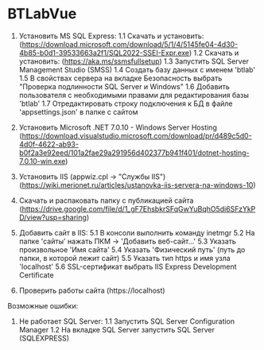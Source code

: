 # BTLabVue

1. Установить MS SQL Express:
	1.1 Скачать и установить: (https://download.microsoft.com/download/5/1/4/5145fe04-4d30-4b85-b0d1-39533663a2f1/SQL2022-SSEI-Expr.exe)
	1.2 Скачать и установить: (https://aka.ms/ssmsfullsetup)
	1.3 Запустить SQL Server Management Studio (SMSS)
	1.4 Создать базу данных с именем 'btlab'
	1.5 В свойствах сервера на вкладке Безопасность выбрать "Проверка подлинности SQL Server и Windows"
	1.6 Добавить пользователя с необходимыми правами для редактирования базы 'btlab'
	1.7 Отредактировать строку подключения к БД в файле 'appsettings.json' в папке с сайтом

2. Установить Microsoft .NET 7.0.10 - Windows Server Hosting (https://download.visualstudio.microsoft.com/download/pr/d489c5d0-4d0f-4622-ab93-b0f2a3e92eed/101a2fae29a291956d402377b941f401/dotnet-hosting-7.0.10-win.exe)

3. Установить IIS (appwiz.cpl -> "Службы IIS") (https://wiki.merionet.ru/articles/ustanovka-iis-servera-na-windows-10)

4. Скачать и распаковать папку с публикацией сайта (https://drive.google.com/file/d/1_gF7EhsbkrSFqGwYuBqhO5di6SFzYkPD/view?usp=sharing)

5. Добавить сайт в IIS:
5.1 В консоли выполнить команду inetmgr
5.2 На папке 'сайты' нажать ПКМ -> 'Добавить веб-сайт...'
5.3 Указать произвольное 'Имя сайта'
5.4 Указать 'Физический путь' (путь до папки, в которой лежит сайт)
5.5 Указать тип https и имя узла 'localhost'
5.6 SSL-сертификат выбрать IIS Express Development Certificate

6. Проверить работы сайта (https://localhost)



Возможные ошибки:
1. Не работает SQL Server:
1.1 Запустить SQL Server Configuration Manager
1.2 На вкладке SQL Server запустить SQL Server (SQLEXPRESS)
